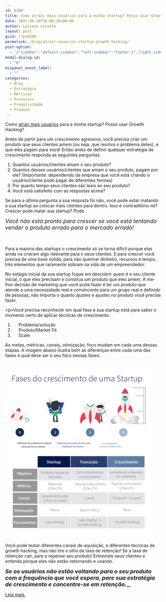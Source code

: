```yaml
---
id: 6388
title: Como atrair mais usuários para a minha startup? Posso usar Growth Hacking?
date: 2015-06-16T16:00:20+00:00
author: Luciana Vicente
layout: post
guid: /?p=6388
permalink: /blog/atrair-usuarios-startup-growth-hacking/
post-option:
  - '{"sidebar":"default-sidebar","left-sidebar":"Footer 1","right-sidebar":"Footer 1","page-title":"","page-caption":""}'
modal-dialog-id:
  - "0"
mixpanel_event_label:
  - ""
categories:
  - Blog
  - Estratégia
  - Métricas
  - Processos
  - Produtividade
  - Produto
---
```

Como [atrair mais usuários](/course/como-conseguir-meus-primeiros-100-clientes/?course_type=content&course_page=1) para a minha startup? Posso usar Growth Hacking?

Antes de partir para um crescimento agressivo, você precisa criar um produto que seus clientes amem (ou seja, que resolva o problema deles), e que eles pagem para você! Então antes de definir qualquer estratégia de crescimento responda as seguintes perguntas:

  1. Quantos usuários/clientes amam o seu produto?
  2. Quantos desses usuários/clientes que amam o seu produto, pagam por ele? (Importante: dependendo da empresa que você está criando o usuário/cliente pode pagar de diferentes formas)
  3. Por quanto tempo seus clientes são leais ao seu produto?
  4. Você está satisfeito com as respostas acima?

Se para a última pergunta a sua resposta foi não, você pode estar matando a sua startup ao colocar mais clientes para dentro. Isso é contraditório né? Crescer pode matar sua startup? Pode.

_<span style="font-size: 18px;">Você não está pronto para crescer se você está tentando vender o produto errado para o mercado errado!</span>_

_<span style="font-size: 18px;"> </span>_

Para a maioria das startups o crescimento só se torna difícil porque elas ainda na criaram algo relevante para o seus clientes. E para crescer você precisa de uma base sólida, para não queimar dinheiro, recursos e tempo, três elementos que raramente sobram na vida de um empreendedor.

No estágio inicial da sua startup foque em descobrir quem é o seu cliente inicial, o que eles precisam e construa um produto que eles amem. <span lang="pt" xml:lang="pt">A melhor decisão de marketing que você pode fazer é ter um produto que atende a uma necessidade real e convincente para um grupo real e definido de pessoas, não importa o quanto ajustes e ajustes no produto você precise fazer.</span>

<ṕ>Você precisa reconhecer em qual fase a sua startup está para saber o momento certo de aplicar técnicas de crescimento.

  1.      Problema/solução
  2.      Produto/Market Fit
  3.      Scale

As metas, métricas, canais, otimização, foco mudam em cada uma dessas etapas. A imagem abaixo ilustra bem as diferenças entre cada uma das fases e qual deve ser o seu foco nessas fases.

[<img class="aligncenter wp-image-6515 size-full" src="/wp-content/uploads/2015/06/imagem-post-lu.png" alt="atrair" width="474" height="566" />](/wp-content/uploads/2015/06/imagem-post-lu.png)

Você pode testar diferentes canais de aquisição, e diferentes técnicas de growth hacking, mas não tire o olho da taxa de retenção! Se a taxa de retenção cair, pare e repense seu produto! Entreviste seus clientes e entenda porque eles não estão retornando e usando.

**_<span style="font-size: 18px;"><i>Se os usuários não estão voltando para o seu produto com a frequência que você espera, pare sua estratégia de crescimento e concentre-se em retenção.</i></span>__<span style="font-size: 18px;"> </span>_**

[Leia mais.](http://www.growthhuddle.com/why-growth-hacking-could-be-killing-your-startup/)

&nbsp;